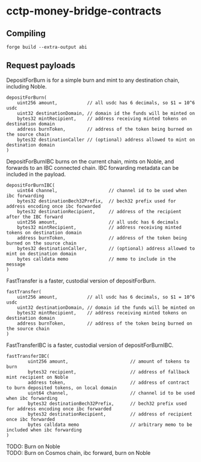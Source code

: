 # cctp-money-bridge-contracts

<h2>Compiling</h2>

```
forge build --extra-output abi
```

<h2>Request payloads</h2>

DepositForBurn is for a simple burn and mint to any destination chain, including Noble.
```
depositForBurn(
    uint256 amount,           // all usdc has 6 decimals, so $1 = 10^6 usdc
    uint32 destinationDomain, // domain id the funds will be minted on
    bytes32 mintRecipient,    // address receiving minted tokens on destination domain
    address burnToken,        // address of the token being burned on the source chain
    bytes32 destinationCaller // (optional) address allowed to mint on destination domain
)
```

DepositForBurnIBC burns on the current chain, mints on Noble, and forwards to an IBC connected chain.  IBC forwarding metadata can be included in the payload.
```
depositForBurnIBC(
    uint64 channel,                   // channel id to be used when ibc forwarding
    bytes32 destinationBech32Prefix,  // bech32 prefix used for address encoding once ibc forwarded
    bytes32 destinationRecipient,     // address of the recipient after the IBC forward
    uint256 amount,                   // all usdc has 6 decimals
    bytes32 mintRecipient,            // address receiving minted tokens on destination domain
    address burnToken,                // address of the token being burned on the source chain
    bytes32 destinationCaller,        // (optional) address allowed to mint on destination domain
    bytes calldata memo               // memo to include in the message
)
```

FastTransfer is a faster, custodial version of depositForBurn.
```
fastTransfer(
    uint256 amount,           // all usdc has 6 decimals, so $1 = 10^6 usdc
    uint32 destinationDomain, // domain id the funds will be minted on
    bytes32 mintRecipient,    // address receiving minted tokens on destination domain
    address burnToken,        // address of the token being burned on the source chain
)
```

FastTransferIBC is a faster, custodial version of depositForBurnIBC.
```
fastTransferIBC(
        uint256 amount,                       // amount of tokens to burn
        bytes32 recipient,                    // address of fallback mint recipient on Noble
        address token,                        // address of contract to burn deposited tokens, on local domain
        uint64 channel,                       // channel id to be used when ibc forwarding
        bytes32 destinationBech32Prefix,      // bech32 prefix used for address encoding once ibc forwarded
        bytes32 destinationRecipient,         // address of recipient once ibc forwarded
        bytes calldata memo                   // arbitrary memo to be included when ibc forwarding
)
```


TODO: Burn on Noble \
TODO: Burn on Cosmos chain, ibc forward, burn on Noble
